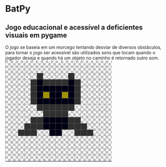 # BatPy
## Jogo educacional e acessível a deficientes visuais em pygame
 O jogo se baseia em um morcego tentando desviar de diversos obstáculos, para tornar o jogo ser acessível são utilizados sons que tocam quando o jogador deseja e quando há um objeto no caminho é retornado outro som.
![Morcego Protagonista](imagem_2021-02-23_161006.png)
